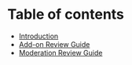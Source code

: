 # Table of contents

* [Introduction](README.md)
* [Add-on Review Guide](add-on-review-guide.md)
* [Moderation Review Guide](moderation-review-guide.md)
